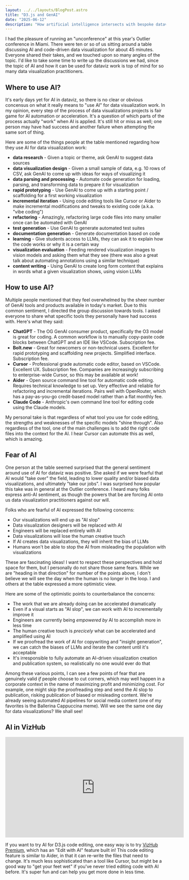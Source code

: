 ```yaml
---
layout: ../../layouts/BlogPost.astro
title: "D3.js and GenAI"
date: "2025-06-12"
description: "How artificial intelligence intersects with bespoke dataviz"
---
```


I had the pleasure of running an "unconference" at this year's Outlier conference in Miami. There were ten or so of us sitting around a table discussing AI and code-driven data visualization for about 45 minutes. Everyone shared their takes, and we touched upon so many angles of the topic. I'd like to take some time to write up the discussions we had, since the topic of AI and how it can be used for dataviz work is top of mind for so many data visualization practitioners.

## Where to use AI?

It's early days yet for AI in dataviz, so there is no clear or obvious concensus on what it really means to "use AI" for data visualization work. In my opinion, every step of the process of data visualizations projects is fair game for AI automation or acceleration. It's a question of which parts of the process actually "work" when AI is applied. It's still hit or miss as well; one person may have had success and another failure when attempting the same sort of thing.

Here are some of the things people at the table mentioned regarding how they use AI for data visualization work:

- **data research** - Given a topic or theme, ask GenAI to suggest data sources
- **data visualization design** - Given a small sample of data, e.g. 10 rows of CSV, ask GenAI to come up with ideas for ways of visualizing it
- **data parsing and processing** - Automate code generation for loading, parsing, and transforming data to prepare it for visualization
- **rapid prototyping** - Use GenAI to come up with a starting point / scaffolding for a first working visualization
- **incremental iteration** - Using code editing tools like Cursor or Aider to make incremental modifications and tweaks to existing code (a.k.a. "vibe coding")
- **refactoring** - Amazingly, refactoring large code files into many smaller once can be automated with GenAI
- **test generation** - Use GenAI to generate automated test suites
- **documentation generation** - Generate documentation based on code
- **learning** - Give students access to LLMs, they can ask it to explain how the code works or why it is a certain way
- **visualization evaluation** - Feeding rendered visualization images to vision models and asking them what they see (there was also a great talk about automating annotations using a similar technique)
- **content writing** - Using GenAI to create long form content that explains in words what a given visualization shows, using vision LLMs

## How to use AI?

Multiple people mentioned that they feel overwhelmed by the sheer number of GenAI tools and products available in today's market. Due to this common sentiment, I directed the group discussion towards tools. I asked everyone to share what specific tools they personally have had success with. Here's what they said:

- **ChatGPT** - The OG GenAI consumer product, specifically the O3 model is great for coding. A common workflow is to manually copy-paste code blocks between ChatGPT and an IDE like VSCode. Subscription fee.
- **Bolt.new** - Great for newcomers or non-technical users. Excellent for rapid prototyping and scaffolding new projects. Simplified interface. Subscription fee.
- **Cursor** - Professional grade automatic code editor, based on VSCode. Excellent UX. Subscription fee. Companies are increasingly subscribing to enterprise-wide Cursor, so this may be available at work!
- **Aider** - Open source command line tool for automatic code editing. Requires technical knowledge to set up. Very effective and reliable for refactoring and incremental iterations. Pairs well with OpenRouter, which has a pay-as-you-go credit-based model rather than a flat monthly fee.
- **Claude Code** - Anthropic's own command line tool for editing code using the Claude models.

My personal take is that regardless of what tool you use for code editing, the strengths and weaknesses of the specific models "shine through". Also regardless of the tool, one of the main challenges is to add the right code files into the context for the AI. I hear Cursor can automate this as well, which is amazing.

## Fear of AI

One person at the table seemed surprised that the general sentiment around use of AI for dataviz was positive. She asked if we were fearful that AI would "take over" the field, leading to lower quality and/or biased data visualizations, and ultimately "take our jobs". I was surprised how popular this take was in general at the Outlier conference. I heard many folks express anti-AI sentiment, as though the powers that be are forcing AI onto us data visualization practitioners against our will.

Folks who are fearful of AI expressed the following concerns:

- Our visualizations will end up as "AI slop"
- Data visualization designers will be replaced with AI
- Engineers will be replaced entirely with AI
- Data visualizations will lose the human creative touch
- If AI creates data visualizations, they will inherit the bias of LLMs
- Humans won't be able to stop the AI from misleading the population with visualizations

These are fascinating ideas! I want to respect these perspectives and hold space for them, but I personally do not share those same fears. While we are "heading in that direction" for number of the points above, I don't believe we will see the day when the human is no longer in the loop. I and others at the table expressed a more optimistic view.

Here are some of the optimistic points to counterbalance the concerns:

- The work that we are already doing can be accelerated dramatically
- Even if a visual starts as "AI slop", we can work with AI to incrementally improve it
- Engineers are currently being _empowered by_ AI to accomplish more in less time
- The human creative touch is _precicely_ what can be accelerated and amplified using AI
- If we proofread the work of AI for copywriting and "insight generation", we can catch the biases of LLMs and iterate the content until it's acceptable
- It's irresponsible to fully automate an AI-driven visualization creation and publication system, so realistically no one would ever do that

Among these various points, I can see a few points of fear that are genuinely valid _if_ people choose to cut corners, which may well happen in a corporate context in the name of maximizing profit and minimizing cost. For example, one might skip the proofreading step and send the AI slop to publication, risking publication of biased or misleading content. We're already seeing automated AI pipelines for social media content (one of my favorites is the Ballerina Cappuccina meme). Will we see the same one day for data visualizations? We shall see!

## AI in VizHub

<iframe width="560" height="315" src="https://www.youtube-nocookie.com/embed/wd6BnelMO9g?si=S8DZ5qfS5AEnCXjm" title="YouTube video player" frameborder="0" allow="accelerometer; autoplay; clipboard-write; encrypted-media; gyroscope; picture-in-picture; web-share" referrerpolicy="strict-origin-when-cross-origin" allowfullscreen></iframe>

If you want to try AI for D3.js code editing, one easy way is to try [VizHub Premium](https://vizhub.com/pricing), which has an "Edit with AI" feature built in! This code editing feature is similar to Aider, in that it can re-write the files that need to change. It's much less sophisticated than a tool like Cursor, but might be a good way to "get your feet wet" if you've never tried editing code with AI before. It's super fun and can help you get more done in less time.
